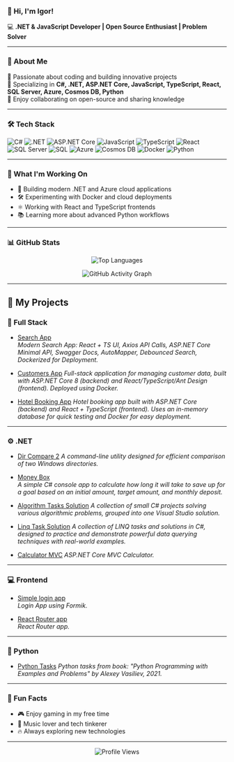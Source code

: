 ### 👋 Hi, I'm Igor!

💻 **.NET & JavaScript Developer | Open Source Enthusiast | Problem Solver**

---

### 🧭 About Me
🔹 Passionate about coding and building innovative projects  
🔹 Specializing in **C#, .NET, ASP.NET Core, JavaScript, TypeScript, React, SQL Server, Azure, Cosmos DB, Python**  
🔹 Enjoy collaborating on open-source and sharing knowledge  

---

### 🛠️ Tech Stack
![C#](https://img.shields.io/badge/-CSharp-239120?style=flat&logo=csharp&logoColor=white)
![.NET](https://img.shields.io/badge/-.NET-512BD4?style=flat&logo=dotnet&logoColor=white)
![ASP.NET Core](https://img.shields.io/badge/-ASP.NET%20Core-512BD4?style=flat&logo=dotnet&logoColor=white)
![JavaScript](https://img.shields.io/badge/-JavaScript-F7DF1E?style=flat&logo=javascript&logoColor=black)
![TypeScript](https://img.shields.io/badge/-TypeScript-3178C6?style=flat&logo=typescript&logoColor=white)
![React](https://img.shields.io/badge/-React-20232A?style=flat&logo=react&logoColor=61DAFB)
![SQL Server](https://img.shields.io/badge/-SQL%20Server-CC2927?style=flat&logo=microsoftsqlserver&logoColor=white)
![SQL](https://img.shields.io/badge/-SQL-4479A1?style=flat&logo=mysql&logoColor=white)
![Azure](https://img.shields.io/badge/-Azure-0078D4?style=flat&logo=microsoftazure&logoColor=white)
![Cosmos DB](https://img.shields.io/badge/-Cosmos%20DB-0078D4?style=flat&logo=azurecosmosdb&logoColor=white)
![Docker](https://img.shields.io/badge/-Docker-2496ED?style=flat&logo=docker&logoColor=white)
![Python](https://img.shields.io/badge/-Python-3776AB?style=flat&logo=python&logoColor=white)

---

### 🚀 What I'm Working On
- 🧩 Building modern .NET and Azure cloud applications
- 🛠️ Experimenting with Docker and cloud deployments
- ⚛️ Working with React and TypeScript frontends
- 📚 Learning more about advanced Python workflows

---

### 📊 GitHub Stats
<p align="center">
  <img src="https://github-readme-stats.vercel.app/api/top-langs/?username=igorksk&layout=compact&theme=radical" alt="Top Languages">
</p>
<p align="center">
  <img src="https://github-readme-activity-graph.vercel.app/graph?username=igorksk&theme=react-dark" alt="GitHub Activity Graph">
</p>

---

## 🚀 My Projects

### 🧩 Full Stack

- [Search App](https://github.com/igorksk/SearchApp)  
  *Modern Search App: React + TS UI, Axios API Calls, ASP.NET Core Minimal API, Swagger Docs, AutoMapper, Debounced Search, Dockerized for Deployment.*

- [Customers App](https://github.com/igorksk/CustomersApp)
  *Full-stack application for managing customer data, built with ASP.NET Core 8 (backend) and React/TypeScript/Ant Design (frontend). Deployed using Docker.*

- [Hotel Booking App](https://github.com/igorksk/HotelBookingApp) 
  *Hotel booking app built with ASP.NET Core (backend) and React + TypeScript (frontend). Uses an in-memory database for quick testing and Docker for easy deployment.*

---

### ⚙️ .NET

- [Dir Compare 2](https://github.com/igorksk/DirCompare2) 
  *A command-line utility designed for efficient comparison of two Windows directories.*
  
- [Money Box](https://github.com/igorksk/MoneyBox)  
  *A simple C# console app to calculate how long it will take to save up for a goal based on an initial amount, target amount, and monthly deposit.*

- [Algorithm Tasks Solution](https://github.com/igorksk/AlgorithmTasksSolution)
  *A collection of small C# projects solving various algorithmic problems, grouped into one Visual Studio solution.*

- [Linq Task Solution](https://github.com/igorksk/LinqTaskSolution)
  *A collection of LINQ tasks and solutions in C#, designed to practice and demonstrate powerful data querying techniques with real-world examples.*

- [Calculator MVC](https://github.com/igorksk/CalculatorMVC)
  *ASP.NET Core MVC Calculator.*

---

### 💻 Frontend

- [Simple login app](https://github.com/igorksk/simple-login-app)  
  *Login App using Formik.*

- [React Router app](https://github.com/igorksk/my-router-app)  
  *React Router app.*

---

### 🐍 Python

- [Python Tasks](https://github.com/igorksk/PythonTasks) 
  *Python tasks from book: "Python Programming with Examples and Problems" by Alexey Vasiliev, 2021.*

---

### 🎯 Fun Facts
- 🎮 Enjoy gaming in my free time
- 🎵 Music lover and tech tinkerer
- 🔥 Always exploring new technologies

---

<p align="center">
  <img src="https://komarev.com/ghpvc/?username=igorksk&style=flat&color=blue" alt="Profile Views">
</p>

